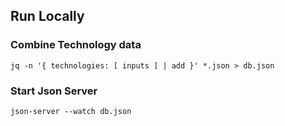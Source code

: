 
## Run Locally

### Combine Technology data

```
jq -n '{ technologies: [ inputs ] | add }' *.json > db.json
```

### Start Json Server

```
json-server --watch db.json
```